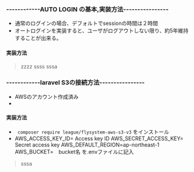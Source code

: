 ### ------------AUTO LOGIN の基本,実装方法----------------
- 通常のログインの場合、デフォルトでsessionの時間は２時間
- オートログインを実装すると、ユーザがログアウトしない限り、約5年維持することが出来る。

#### 実装方法
>zzzz
>ssss
>sssa
>
>
>

### ------------laravel S3の接続方法----------------
- AWSのアカウント作成済み
- 

#### 実装方法
 - ` composer require league/flysystem-aws-s3-v3` をインストール　　
 - AWS_ACCESS_KEY_ID= Access key ID  AWS_SECRET_ACCESS_KEY= Secret access key  AWS_DEFAULT_REGION=ap-northeast-1  AWS_BUCKET=　bucket名  を.envファイルに記入
>sssa
>
>
>
